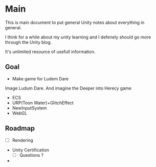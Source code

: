 # Main 

This is main document to put general Unity notes about everything in general.

I think for a while about my unity learning and I defenely should go more through the Unity blog.

It's unlimited resource of usefull information.

## Goal 

- Make game for Ludem Dare

Image Ludum Dare. And imagine the Deeper into Herecy game

- ECS
- URP(Toon Water)+GlitchEffect
- NewInputSystem 
- WebGL

## Roadmap

- [ ] Rendering 
- Unity Certification
  - [ ] Questions ?
- 
